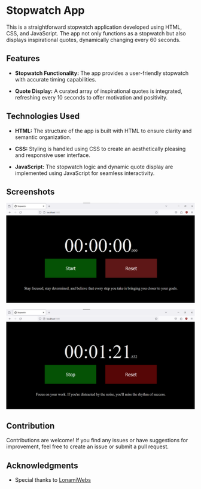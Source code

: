 # Stopwatch App

This is a straightforward stopwatch application developed using HTML, CSS, and JavaScript. The app not only functions as a stopwatch but also displays inspirational quotes, dynamically changing every 60 seconds.

## Features

- **Stopwatch Functionality:** The app provides a user-friendly stopwatch with accurate timing capabilities.

- **Quote Display:** A curated array of inspirational quotes is integrated, refreshing every 10 seconds to offer motivation and positivity.

## Technologies Used

- **HTML:** The structure of the app is built with HTML to ensure clarity and semantic organization.

- **CSS:** Styling is handled using CSS to create an aesthetically pleasing and responsive user interface.

- **JavaScript:** The stopwatch logic and dynamic quote display are implemented using JavaScript for seamless interactivity.

## Screenshots
![App Screenshot](assets/screenshot.png)  

![App Screenshot](assets/screenshot_2.png) 

## Contribution

Contributions are welcome! If you find any issues or have suggestions for improvement, feel free to create an issue or submit a pull request.

## Acknowledgments

- Special thanks to [LonamiWebs]()


